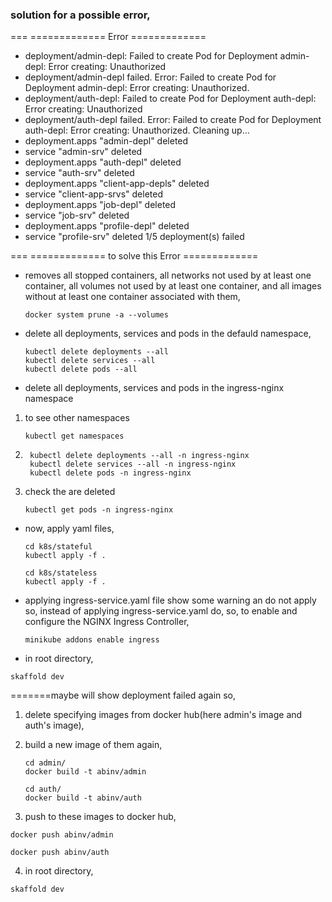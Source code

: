 ### solution for a possible error,

===											=============	Error  =============

 - deployment/admin-depl: Failed to create Pod for Deployment admin-depl: Error creating: Unauthorized
 - deployment/admin-depl failed. Error: Failed to create Pod for Deployment admin-depl: Error creating: Unauthorized.
 - deployment/auth-depl: Failed to create Pod for Deployment auth-depl: Error creating: Unauthorized
 - deployment/auth-depl failed. Error: Failed to create Pod for Deployment auth-depl: Error creating: Unauthorized.
Cleaning up...
 - deployment.apps "admin-depl" deleted
 - service "admin-srv" deleted
 - deployment.apps "auth-depl" deleted
 - service "auth-srv" deleted
 - deployment.apps "client-app-depls" deleted
 - service "client-app-srvs" deleted
 - deployment.apps "job-depl" deleted
 - service "job-srv" deleted
 - deployment.apps "profile-depl" deleted
 - service "profile-srv" deleted
1/5 deployment(s) failed

=== 									=============	to solve this Error  =============

- removes all stopped containers, all networks not used by at least one container, all volumes not used by at least one container, and all images without at least one container associated with them,

	```
	docker system prune -a --volumes
	```

- delete all deployments, services and pods in the defauld namespace,

	```
	kubectl delete deployments --all
	kubectl delete services --all
	kubectl delete pods --all
	```

- delete all deployments, services and pods in the ingress-nginx namespace
	
1. to see other namespaces

	```
	kubectl get namespaces
	```

2. ```
	kubectl delete deployments --all -n ingress-nginx 
	kubectl delete services --all -n ingress-nginx 
	kubectl delete pods -n ingress-nginx 
	```
3. check the are deleted
	```
	kubectl get pods -n ingress-nginx
	```

- now,
 apply yaml files,
	```
 	cd k8s/stateful
	kubectl apply -f .
	``` 
	
 	```
 	cd k8s/stateless
	kubectl apply -f .
 	``` 
- applying ingress-service.yaml file show some warning an do not apply so,
	instead of applying ingress-service.yaml do,
	so,
	to enable and configure the NGINX Ingress Controller,

	```
	minikube addons enable ingress
	```
- in root directory,
```
skaffold dev
```
=======maybe will show deployment failed again so, 

1. delete specifying images from docker hub(here admin's image and auth's image),
2. build a new image of them again,
 	```
 	cd admin/
 	docker build -t abinv/admin
 	```
 	
 	```
 	cd auth/
 	docker build -t abinv/auth
 	``` 
 
 
3. push to these images to docker hub,
```
docker push abinv/admin
```

```
docker push abinv/auth
```

4. in root directory,

```
skaffold dev
```